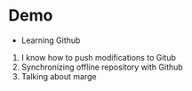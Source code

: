 # Demo

- Learning Github

1. I know how to push modifications to Gitub
2. Synchronizing offline repository with Github
3. Talking about marge
